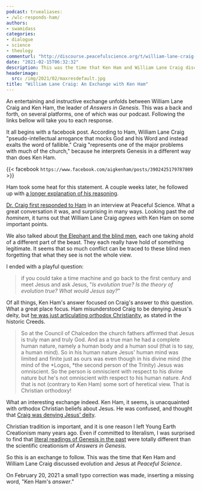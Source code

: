 ```yaml
---
podcast: truealiases:
- /wlc-responds-ham/
authors:
- swamidass
categories:
- dialogue
- science
- theology
commenturl: "http://discourse.peacefulscience.org/t/william-lane-craig-an-exchange-with-ken-ham/13211"
date: "2021-02-15T06:32:32"
description: This was the time that Ken Ham and William Lane Craig discussed evolution and Jesus at Peaceful Science.
headerimage:
  src: /img/2021/02/maxresdefault.jpg
title: "William Lane Craig: An Exchange with Ken Ham"
---
```


An entertaining and instructive exchange unfolds between William Lane Craig and Ken Ham, the leader of *Answers in Genesis*. This was a back and forth, on several platforms, one of which was our podcast. Following the links bellow will take you to each response.

It all begins with a facebook post. According to Ham, William Lane Craig "pseudo-intellectual arrogance that mocks God and his Word and instead exalts the word of fallible." Craig "represents one of the major problems with much of the church," because he interprets Genesis in a different way than does Ken Ham.

{{< facebook `https://www.facebook.com/aigkenham/posts/3902425179787809` >}}

Ham took some heat for this statement. A couple weeks later, he followed up with [a longer explanation of his reasoning](https://discourse.peacefulscience.org/t/ken-ham-on-wlc-and-spurgeon/12961).

[Dr. Craig first responded to Ham](https://www.youtube.com/watch?v=1OGkMDpADAQ) in an interview at Peaceful Science. What a great conversation it was, and surprising in many ways. Looking past the *ad hominem*, it turns out that William Lane Craig *agrees* with Ken Ham on some important points.

We also talked about [the Elephant and the blind men](https://en.wikipedia.org/wiki/Blind_men_and_an_elephant), each one taking ahold of a different part of the beast. They each really have hold of something legitimate. It seems that so much conflict can be traced to these blind men forgetting that what they see is not the whole view.

I ended with a playful question:

> if you could take a time machine and go back to the first century and meet Jesus and ask Jesus, "*Is evolution true? Is the theory of evolution true? What would Jesus say?*"

Of all things, Ken Ham's answer focused on Craig's answer to *this* question. What a great place focus. Ham misunderstood Craig to be denying Jesus's deity, but [he was just articulating orthodox Christianity](https://www.reasonablefaith.org/media/reasonable-faith-podcast/dr-craig-responds-to-ken-ham/), as stated in the historic Creeds.

> So at the Council of Chalcedon the church fathers affirmed that Jesus is truly man and truly God. And as a true man he had a complete human nature, namely a human body and a human soul (that is to say, a human mind). So in his human nature Jesus' human mind was limited and finite just as ours was even though in his divine mind (the mind of the *Logos, *the second person of the Trinity) Jesus was omniscient. So the person is omniscient with respect to his divine nature but he's not omniscient with respect to his human nature. And that is not (contrary to Ken Ham) some sort of heretical view. That is Christian orthodoxy!

What an interesting exchange indeed. Ken Ham, it seems, is unacquainted with orthodox Christian beliefs about Jesus. He was confused, and thought that [Craig was denying Jesus' deity](https://discourse.peacefulscience.org/t/ken-ham-responds-to-william-lane-craig-at-peaceful-science/13137).

Christian tradition is important, and it is one reason I left Young Earth Creationism many years ago. Even if committed to literalism, I was surprised to find that [literal readings of Genesis in the past](https://www.asa3.org/ASA/PSCF/1988/PSCF3-88Young.html) were totally different than the scientific creationism of *Answers in Genesis*.

So this is an exchange to follow. This was the time that Ken Ham and William Lane Craig discussed evolution and Jesus at *Peaceful Science*.

On February 20, 2021 a small typo correction was made, inserting a missing word, "Ken Ham's *answer*."
